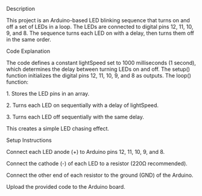 Description

This project is an Arduino-based LED blinking sequence that turns on and
off a set of LEDs in a loop. The LEDs are connected to digital pins 12,
11, 10, 9, and 8. The sequence turns each LED on with a delay, then
turns them off in the same order.

Code Explanation

The code defines a constant lightSpeed set to 1000 milliseconds (1
second), which determines the delay between turning LEDs on and off. The
setup() function initializes the digital pins 12, 11, 10, 9, and 8 as
outputs. The loop() function:

1\. Stores the LED pins in an array.

2\. Turns each LED on sequentially with a delay of lightSpeed.

3\. Turns each LED off sequentially with the same delay.

This creates a simple LED chasing effect.

Setup Instructions

Connect each LED anode (+) to Arduino pins 12, 11, 10, 9, and 8.

Connect the cathode (-) of each LED to a resistor (220Ω recommended).

Connect the other end of each resistor to the ground (GND) of the
Arduino.

Upload the provided code to the Arduino board.
